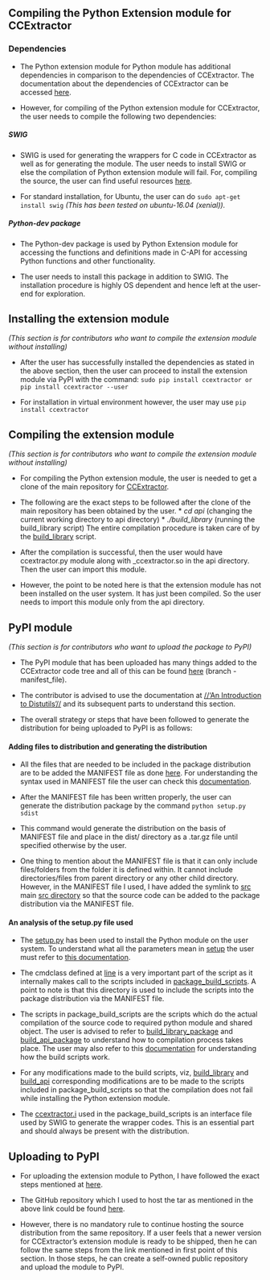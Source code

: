 
## Compiling the Python Extension module for CCExtractor

### Dependencies

*  The Python extension module for Python module has additional dependencies in comparison to the dependencies of CCExtractor. The documentation about the dependencies of CCExtractor can be accessed [here](https://github.com/CCExtractor/ccextractor#compiling). 

*  However, for compiling of the Python extension module for CCExtractor, the user needs to compile the following two dependencies:

##### SWIG

*  SWIG is used for generating the wrappers for C code in CCExtractor as well as for generating the module. The user needs to install SWIG or else the compilation of Python extension module will fail. For, compiling the source, the user can find useful resources [here](http://www.swig.org/download.html).

*  For standard installation, for Ubuntu, the user can do 
`sudo apt-get install swig` *(This has been tested on ubuntu-16.04 (xenial)).*

#####  Python-dev package

*  The Python-dev package is used by Python Extension module for accessing the functions and definitions made in C-API for accessing Python functions and other functionality.

*  The user needs to install this package in addition to SWIG. The installation procedure is highly OS dependent and hence left at the user-end for exploration. 

## Installing the extension module

*(This section is for contributors who want to compile the extension module without installing)*

*  After the user has successfully installed the dependencies as stated in the above section, then the user can proceed to install the extension module via PyPI with the command:
`sudo pip install ccextractor or pip install ccextractor --user ` 

*  For installation in virtual environment however, the user may use 
`pip install ccextractor`

## Compiling the extension module

*(This section is for contributors who want to compile the extension module without installing)*

*  For compiling the Python extension module, the user is needed to get a clone of the main repository for [CCExtractor](https://github.com/CCExtractor/ccextractor).

*  The following are the exact steps to be followed after the clone of the main repository has been obtained by the user.
       * *cd api* (changing the current working directory to api directory)
       * *./build_library* (running the build_library script)
The entire compilation procedure is taken care of by the [build_library](https://github.com/CCExtractor/ccextractor/blob/master/api/build_library) script.


*  After the compilation is successful, then the user would have ccextractor.py module along with _ccextractor.so in the api directory. Then the user can import this module.

*  However, the point to be noted here is that the extension module has not been installed on the user system. It has just been compiled. So the user needs to import this module only from the api directory. 

## PyPI module

*(This section is for contributors who want to upload the package to PyPI)*

*  The PyPI module that has been uploaded has many things added to the CCExtractor code tree and all of this can be found [here](https://github.com/Diptanshu8/ccextractor/tree/manifest_file) (branch - manifest_file).

*  The contributor is advised to use the documentation at [//‘An Introduction to Distutils’//](https://docs.python.org/2/distutils/introduction.html) and its subsequent parts to understand this section.

*  The overall strategy or steps that have been followed to generate the distribution for being uploaded to PyPI is as follows:

#### Adding files to distribution and generating the distribution

*  All the files that are needed to be included in the package distribution are to be added the MANIFEST file as done [here](https://github.com/Diptanshu8/ccextractor/blob/manifest_file/api/MANIFEST.in). For understanding the syntax used in MANIFEST file the user can check this [documentation](https://docs.python.org/2/distutils/sourcedist.html#specifying-the-files-to-distribute).

*  After the MANIFEST file has been written properly, the user can generate the distribution package by the command
`python setup.py sdist`

*  This command would generate the distribution on the basis of MANIFEST file and place in the dist/ directory as a .tar.gz file until specified otherwise by the user.

*  One thing to mention about the MANIFEST file is that it can only include files/folders from the folder it is defined within. It cannot include directories/files from parent directory or any other child directory. However, in the MANIFEST file I used, I have added the symlink to [src](https://github.com/Diptanshu8/ccextractor/blob/manifest_file/api/src) main [src directory](https://github.com/Diptanshu8/ccextractor/tree/manifest_file/src) so that the source code can be added to the package distribution via the MANIFEST file.

#### An analysis of the setup.py file used

*  The [setup.py](https://github.com/Diptanshu8/ccextractor/blob/manifest_file/api/setup.py) has been used to install the Python module on the user system. To understand what all the parameters mean in [setup](https://github.com/Diptanshu8/ccextractor/blob/manifest_file/api/setup.py#L22) the user must refer to [this documentation](https://docs.python.org/2/distutils/setupscript.html).

*  The cmdclass defined at [line](https://github.com/Diptanshu8/ccextractor/blob/manifest_file/api/setup.py#L33) is a very important part of the script as it internally makes call to the scripts included in [package_build_scripts](https://github.com/Diptanshu8/ccextractor/blob/manifest_file/api/package_build_scripts). A point to note is that this directory is used to include the scripts into the package distribution via the MANIFEST file.

*  The scripts in package_build_scripts are the scripts which do the actual compilation of the source code to required python module and shared object. The user is advised to refer to [build_library_package](https://github.com/Diptanshu8/ccextractor/blob/manifest_file/api/package_build_scripts/build_library_package) and [build_api_package](https://github.com/Diptanshu8/ccextractor/blob/manifest_file/api/package_build_scripts/build_api_package) to understand how to compilation process takes place. The user may also refer to this [documentation](/ccextractor-wiki-test/2020/02/20/public-gsoc-python_extension_module_technical_documentation_gsoc_17) for understanding how the build scripts work.

*  For any modifications made to the build scripts, viz, [build_library](https://github.com/Diptanshu8/ccextractor/blob/manifest_file/api/build_library) and [build_api](https://github.com/Diptanshu8/ccextractor/blob/manifest_file/api/build_api) corresponding modifications are to be made to the scripts included in package_build_scripts so that the compilation does not fail while installing the Python extension module.

*  The [ccextractor.i](https://github.com/Diptanshu8/ccextractor/blob/manifest_file/api/package_build_scripts/ccextractor.i) used in the package_build_scripts is an interface file used by SWIG to generate the wrapper codes. This is an essential part and should always be present with the distribution.

## Uploading to PyPI

*  For uploading the extension module to Python, I have followed the exact steps mentioned at [here](http://peterdowns.com/posts/first-time-with-pypi.html).

*  The GitHub repository which I used to host the tar as mentioned in the above link could be found [here](https://github.com/Diptanshu8/CCExtractor-extension-module).

*  However, there is no mandatory rule to continue hosting the source distribution from the same repository. If a user feels that a newer version for CCExtractor’s extension module is ready to be shipped, then he can follow the same steps from the link mentioned in first point of this section. In those steps, he can create a self-owned public repository and upload the module to PyPI.


